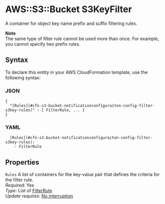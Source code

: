 # AWS::S3::Bucket S3KeyFilter<a name="aws-properties-s3-bucket-notificationconfiguration-config-filter-s3key"></a>

A container for object key name prefix and suffix filtering rules\.

**Note**  
The same type of filter rule cannot be used more than once\. For example, you cannot specify two prefix rules\.

## Syntax<a name="aws-properties-s3-bucket-notificationconfiguration-config-filter-s3key-syntax"></a>

To declare this entity in your AWS CloudFormation template, use the following syntax:

### JSON<a name="aws-properties-s3-bucket-notificationconfiguration-config-filter-s3key-syntax.json"></a>

```
{
  "[Rules](#cfn-s3-bucket-notificationconfiguraiton-config-filter-s3key-rules)" : [ FilterRule, ... ]
}
```

### YAML<a name="aws-properties-s3-bucket-notificationconfiguration-config-filter-s3key-syntax.yaml"></a>

```
  [Rules](#cfn-s3-bucket-notificationconfiguraiton-config-filter-s3key-rules): 
    - FilterRule
```

## Properties<a name="aws-properties-s3-bucket-notificationconfiguration-config-filter-s3key-properties"></a>

`Rules`  <a name="cfn-s3-bucket-notificationconfiguraiton-config-filter-s3key-rules"></a>
A list of containers for the key\-value pair that defines the criteria for the filter rule\.  
*Required*: Yes  
*Type*: List of [FilterRule](aws-properties-s3-bucket-notificationconfiguration-config-filter-s3key-rules.md)  
*Update requires*: [No interruption](https://docs.aws.amazon.com/AWSCloudFormation/latest/UserGuide/using-cfn-updating-stacks-update-behaviors.html#update-no-interrupt)